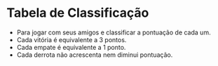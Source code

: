 # Tabela de Classificação
- Para jogar com seus amigos e classificar a pontuação de cada um.
- Cada vitória é equivalente a 3 pontos.
- Cada empate é equivalente a 1 ponto.
- Cada derrota não acrescenta nem diminui pontuação.
